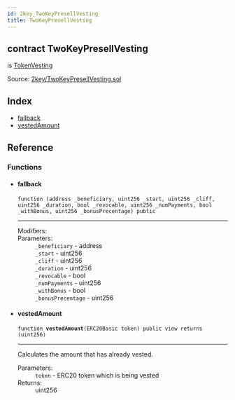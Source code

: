 ```yaml
---
id: 2key_TwoKeyPresellVesting
title: TwoKeyPresellVesting
---
```


<div class="contract-doc"><div class="contract"><h2 class="contract-header"><span class="contract-kind">contract</span> TwoKeyPresellVesting</h2><p class="base-contracts"><span>is</span> <a href="openzeppelin-solidity_contracts_token_ERC20_TokenVesting.html">TokenVesting</a></p><div class="source">Source: <a href="git+https://github.com/2keynet/web3-alpha/blob/v0.0.3/contracts/2key/TwoKeyPresellVesting.sol" target="_blank">2key/TwoKeyPresellVesting.sol</a></div></div><div class="index"><h2>Index</h2><ul><li><a href="2key_TwoKeyPresellVesting.html#">fallback</a></li><li><a href="2key_TwoKeyPresellVesting.html#vestedAmount">vestedAmount</a></li></ul></div><div class="reference"><h2>Reference</h2><div class="functions"><h3>Functions</h3><ul><li><div class="item function"><span id="fallback" class="anchor-marker"></span><h4 class="name">fallback</h4><div class="body"><code class="signature">function <strong></strong><span>(address _beneficiary, uint256 _start, uint256 _cliff, uint256 _duration, bool _revocable, uint256 _numPayments, bool _withBonus, uint256 _bonusPrecentage) </span><span>public </span></code><hr/><dl><dt><span class="label-modifiers">Modifiers:</span></dt><dd></dd><dt><span class="label-parameters">Parameters:</span></dt><dd><div><code>_beneficiary</code> - address</div><div><code>_start</code> - uint256</div><div><code>_cliff</code> - uint256</div><div><code>_duration</code> - uint256</div><div><code>_revocable</code> - bool</div><div><code>_numPayments</code> - uint256</div><div><code>_withBonus</code> - bool</div><div><code>_bonusPrecentage</code> - uint256</div></dd></dl></div></div></li><li><div class="item function"><span id="vestedAmount" class="anchor-marker"></span><h4 class="name">vestedAmount</h4><div class="body"><code class="signature">function <strong>vestedAmount</strong><span>(ERC20Basic token) </span><span>public </span><span>view </span><span>returns  (uint256) </span></code><hr/><div class="description"><p>Calculates the amount that has already vested.</p></div><dl><dt><span class="label-parameters">Parameters:</span></dt><dd><div><code>token</code> - ERC20 token which is being vested</div></dd><dt><span class="label-return">Returns:</span></dt><dd>uint256</dd></dl></div></div></li></ul></div></div></div>
